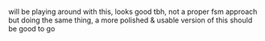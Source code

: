 will be playing around with this, looks good tbh, not a proper fsm approach but doing the same thing, a more polished & usable version of this should be good to go
